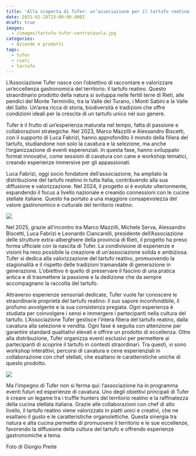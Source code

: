 ```yaml
---
title: 'Alla scoperta di Tufer: un’associazione per il tartufo reatino'
date: 2025-02-28T23:00:00.000Z
draft: true
images:
  - /images/tartufo-tufer-centrotavola.jpg
categories:
  - Aziende e prodotti
tags:
  - tufer
  - rieti
  - tartufo
---
```


L’Associazione Tufer nasce con l’obiettivo di raccontare e valorizzare un’eccellenza gastronomica del territorio: il tartufo reatino. Questo straordinario prodotto della natura si sviluppa nelle fertili terre di Rieti, alle pendici del Monte Terminillo, tra la Valle del Turano, i Monti Sabini e la Valle del Salto. Un’area ricca di storia, biodiversità e tradizioni che offre condizioni ideali per la crescita di un tartufo unico nel suo genere.

Tufer è il frutto di un’esperienza maturata nel tempo, fatta di passione e collaborazioni strategiche. Nel 2023, Marco Mazzilli e Alessandro Biscetti, con il supporto di Luca Fabrizi, hanno approfondito il mondo della filiera del tartufo, studiandone non solo la cavatura e la selezione, ma anche l’organizzazione di eventi esperenziali. In questa fase, hanno sviluppato format innovativi, come sessioni di cavatura con cane e workshop tematici, creando esperienze immersive per gli appassionati.

Luca Fabrizi, oggi socio fondatore dell’associazione, ha ampliato la distribuzione del tartufo reatino in tutta Italia, contribuendo alla sua diffusione e valorizzazione. Nel 2024, il progetto si è evoluto ulteriormente, espandendo il focus a livello nazionale e creando connessioni con le cucine stellate italiane. Questo ha portato a una maggiore consapevolezza del valore gastronomico e culturale del territorio reatino.

![](/images/tufer-tartufo-alessandro-creta-centrotavola.jpg)

Nel 2025, grazie all’incontro tra Marco Mazzilli, Michele Serva, Alessandro Biscetti, Luca Fabrizi e Leonardo Ciancarelli, presidente dell’Associazione delle strutture extra-alberghiere della provincia di Rieti, il progetto ha preso forma ufficiale con la nascita di Tufer. La condivisione di esperienze e visioni ha reso possibile la creazione di un’associazione solida e ambiziosa. Tufer si dedica alla valorizzazione del tartufo reatino, promuovendo la stagionalità e il rispetto delle tradizioni tramandate di generazione in generazione. L’obiettivo è quello di preservare il fascino di una pratica antica e di trasmettere la passione e la dedizione che da sempre accompagnano la raccolta del tartufo.

Attraverso esperienze sensoriali dedicate, Tufer vuole far conoscere le straordinarie proprietà del tartufo reatino: il suo sapore inconfondibile, il profumo avvolgente e la sua consistenza pregiata. Ogni esperienza è studiata per coinvolgere i sensi e immergere i partecipanti nella cultura del tartufo. L’Associazione Tufer gestisce l’intera filiera del tartufo reatino, dalla cavatura alla selezione e vendita. Ogni fase è seguita con attenzione per garantire standard qualitativi elevati e offrire un prodotto di eccellenza. Oltre alla distribuzione, Tufer organizza eventi esclusivi per permettere ai partecipanti di scoprire il tartufo in contesti straordinari. Tra questi, vi sono workshop interattivi, percorsi di cavatura e cene esperienziali in collaborazione con chef stellati, che esaltano le caratteristiche uniche di questo prodotto.

![](/images/tartufo-tufer-centrotavola-alessandro-creta.jpg)

Ma l’impegno di Tufer non si ferma qui: l’associazione ha in programma eventi futuri ed esperienze di cavatura. Uno degli obiettivi principali di Tufer è creare un legame tra i truffle hunters del territorio reatino e la raffinatezza della cucina stellata italiana. Grazie alle collaborazioni con chef di alto livello, il tartufo reatino viene valorizzato in piatti unici e creativi, che ne esaltano il gusto e le caratteristiche organolettiche. Questa sinergia tra natura e alta cucina permette di promuovere il territorio e le sue eccellenze, favorendo la diffusione della cultura del tartufo e offrendo esperienze gastronomiche a tema.

Foto di Giorgio Preite
